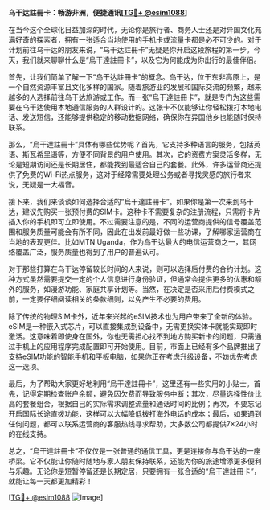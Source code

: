 **乌干达註冊卡：畅游非洲，便捷通讯[[TG💪+ @esim1088](https://t.me/s/esim1088)]**

在当今这个全球化日益加深的时代，无论你是旅行者、商务人士还是对异国文化充满好奇的探索者，拥有一张适合当地使用的手机卡或流量卡都是必不可少的。对于计划前往乌干达的朋友来说，“乌干达註冊卡”无疑是你开启这段旅程的第一步。今天，我们就来聊聊什么是“烏干達註冊卡”，以及它为何能成为你出行的最佳伴侣。

首先，让我们简单了解一下“乌干达註冊卡”的概念。乌干达，位于东非高原上，是一个自然资源丰富且文化多样的国家。随着旅游业的发展和国际交流的频繁，越来越多的人选择前往乌干达旅游或工作。而一张“烏干達註冊卡”，就是专门为这些需要在乌干达使用本地通信服务的人群设计的。这张卡不仅能够让你轻松拨打本地电话、发送短信，还能够提供稳定的移动数据网络，确保你在异国他乡也能随时保持联系。

那么，“烏干達註冊卡”具体有哪些优势呢？首先，它支持多种语言的服务，包括英语、斯瓦希里语等，方便不同背景的用户使用。其次，它的资费方案灵活多样，无论是短期访问还是长期居住，都能找到最适合自己的套餐。此外，许多运营商还提供了免费的Wi-Fi热点服务，这对于经常需要处理公务或者寻找灵感的旅行者来说，无疑是一大福音。

接下来，我们来谈谈如何选择合适的“烏干達註冊卡”。如果你是第一次来到乌干达，建议先购买一张预付费的SIM卡。这种卡不需要复杂的注册流程，只需将卡片插入你的手机即可立即使用。不过需要注意的是，不同的运营商提供的信号覆盖范围和服务质量可能会有所不同，因此在出发前最好做一些功课，了解哪家运营商在当地的表现更佳。比如MTN Uganda，作为乌干达最大的电信运营商之一，其网络覆盖广泛，服务质量也得到了用户的普遍认可。

对于那些打算在乌干达停留较长时间的人来说，则可以选择后付费的合约计划。这种方式虽然需要提交一定的个人信息进行身份验证，但通常会提供更多的优惠和额外的服务，如漫游功能、家庭共享计划等。当然，在决定是否采用后付费模式之前，一定要仔细阅读相关的条款细则，以免产生不必要的费用。

除了传统的物理SIM卡外，近年来兴起的eSIM技术也为用户带来了全新的体验。eSIM是一种嵌入式芯片，可以直接集成到设备中，无需更换实体卡就能实现即时激活。这意味着即使身在国外，你也无需担心找不到地方购买新卡的问题，只需通过手机上的应用程序完成配置即可开始使用。目前，市面上已经有多个品牌推出了支持eSIM功能的智能手机和平板电脑，如果你正在考虑升级设备，不妨优先考虑这一选项。

最后，为了帮助大家更好地利用“烏干達註冊卡”，这里还有一些实用的小贴士。首先，记得定期检查账户余额，避免因欠费而导致服务中断；其次，尽量选择性价比高的套餐组合，根据自己的实际需求调整流量和通话时间的比例；再次，不要忘记开启国际长途直拨功能，这样可以大幅降低拨打海外电话的成本；最后，如果遇到任何问题，都可以联系运营商的客服热线寻求帮助，大多数公司都提供7×24小时的在线支持。

总之，“烏干達註冊卡”不仅仅是一张普通的通信工具，更是连接你与乌干达的一座桥梁。它不仅能让你随时随地与家人朋友保持联系，还能为你的旅途增添更多便利与乐趣。无论你是短暂停留还是长期定居，只要拥有一张合适的“烏干達註冊卡”，就能让每一天都更加精彩！

[[TG💪+ @esim1088](https://t.me/s/esim1088) ![Image](https://i.postimg.cc/4NQfJmqS/Snipaste-2025-05-13-00-14-12.png)]